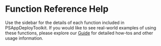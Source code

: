 # Function Reference Help

Use the sidebar for the details of each function included in PSAppDeployToolkit.
If you would like to see real-world examples of using these functions, please explore our
[Guide](/guide/) for detailed how-tos and other usage information.